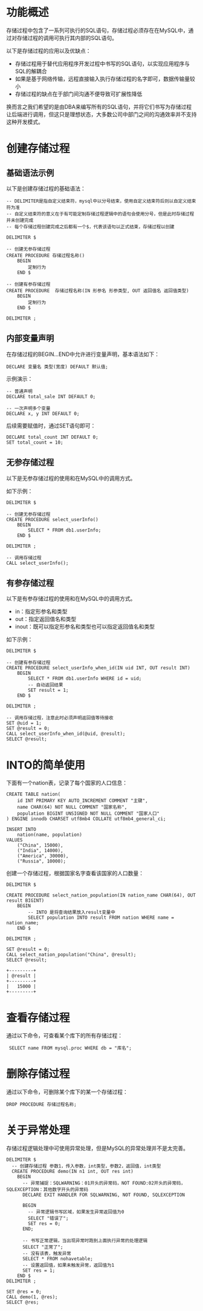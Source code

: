 # 功能概述

存储过程中包含了一系列可执行的SQL语句，存储过程必须存在在MySQL中，通过对存储过程的调用可执行其内部的SQL语句。

以下是存储过程的应用以及优缺点：

- 存储过程用于替代应用程序开发过程中书写的SQL语句，以实现应用程序与SQL的解耦合
- 如果是基于网络传输，远程直接输入执行存储过程的名字即可，数据传输量较小
- 存储过程的缺点在于部门间沟通不便导致可扩展性降低

换而言之我们希望的是由DBA来编写所有的SQL语句，并将它们书写为存储过程让后端进行调用，但这只是理想状态，大多数公司中部门之间的沟通效率并不支持这种开发模式。

# 创建存储过程

## 基础语法示例

以下是创建存储过程的基础语法：

```
-- DELIMITER是指自定义结束符，mysql中以分号结束，使用自定义结束符后则以自定义结束符为准
-- 自定义结束符的意义在于有可能定制存储过程逻辑中的语句会使用分号，但是此时存储过程并未创建完成
-- 每个存储过程创建完成之后都有一个$，代表该语句以正式结束，存储过程以创建

DELIMITER $

-- 创建无参存储过程
CREATE PROCEDURE 存储过程名称()
    BEGIN
        定制行为
    END $

-- 创建有参存储过程
CREATE PROCEDURE  存储过程名称(IN 形参名 形参类型, OUT 返回值名 返回值类型)
    BEGIN
        定制行为
    END $

DELIMITER ;
```



## 内部变量声明

在存储过程的BEGIN…END中允许进行变量声明，基本语法如下：

```
DECLARE 变量名 类型(宽度) DEFAULT 默认值; 
```

示例演示：

```
-- 普通声明
DECLARE total_sale INT DEFAULT 0; 

-- 一次声明多个变量
DECLARE x, y INT DEFAULT 0; 
```

后续需要赋值时，通过SET语句即可：

```
DECLARE total_count INT DEFAULT 0;
SET total_count = 10; 
```





## 无参存储过程

以下是无参存储过程的使用和在MySQL中的调用方式。

如下示例：

```
DELIMITER $

-- 创建无参存储过程
CREATE PROCEDURE select_userInfo()
    BEGIN
        SELECT * FROM db1.userInfo;
    END $

DELIMITER ;

-- 调用存储过程
CALL select_userInfo();
```



## 有参存储过程

以下是有参存储过程的使用和在MySQL中的调用方式。

- in：指定形参名和类型
- out：指定返回值名和类型
- inout：既可以指定形参名和类型也可以指定返回值名和类型

如下示例：

```
DELIMITER $

-- 创建有参存储过程
CREATE PROCEDURE select_userInfo_when_id(IN uid INT, OUT result INT)
    BEGIN
        SELECT * FROM db1.userInfo WHERE id = uid;
        -- 自动返回结果
        SET result = 1;
    END $

DELIMITER ;

-- 调用存储过程，注意此时必须声明返回值等待接收
SET @uid = 1;
SET @result = 0;
CALL select_userInfo_when_id(@uid, @result);
SELECT @result;
```





# INTO的简单使用

下面有一个nation表，记录了每个国家的人口信息：

```
CREATE TABLE nation(
    id INT PRIMARY KEY AUTO_INCREMENT COMMENT "主键",
    name CHAR(64) NOT NULL COMMENT "国家名称",
    population BIGINT UNSIGNED NOT NULL COMMENT "国家人口"
) ENGINE innodb CHARSET utf8mb4 COLLATE utf8mb4_general_ci;

INSERT INTO
    nation(name, population)
VALUES
    ("China", 15000),
    ("India", 14000),
    ("America", 30000),
    ("Russia", 10000);
```

创建一个存储过程，根据国家名字查看该国家的人口数量：

```
DELIMITER $

CREATE PROCEDURE select_nation_population(IN nation_name CHAR(64), OUT result BIGINT)
    BEGIN
        -- INTO 是将查询结果放入result变量中
        SELECT population INTO result FROM nation WHERE name = nation_name;
    END $

DELIMITER ;

SET @result = 0;
CALL select_nation_population("China", @result);
SELECT @result;

+---------+
| @result |
+---------+
|   15000 |
+---------+
```



# 查看存储过程

通过以下命令，可查看某个库下的所有存储过程：

```
 SELECT name FROM mysql.proc WHERE db = "库名";
```







# 删除存储过程

通过以下命令，可删除某个库下的某一个存储过程：

```
DROP PROCEDURE 存储过程名称;
```



# 关于异常处理

存储过程逻辑处理中可使用异常处理，但是MySQL的异常处理并不是太完善。

```
DELIMITER $
  -- 创建存储过程 参数1，传入参数，int类型，参数2，返回值，int类型
  CREATE PROCEDURE demo(IN n1 int, OUT res int)
    BEGIN
      -- 异常捕捉：SQLWARNING：01开头的异常码，NOT FOUND:02开头的异常码，SQLEXCEPTION：其他数字开头的异常码
      DECLARE EXIT HANDLER FOR SQLWARNING, NOT FOUND, SQLEXCEPTION

      BEGIN
        -- 异常逻辑书写区域，如果发生异常返回值为0
        SELECT "错误了";
        SET res = 0;
      END;

      -- 书写正常逻辑，当出现异常时跑到上面执行异常的处理逻辑
      SELECT "正常了";
      -- 没有该表，触发异常
      SELECT * FROM nohavetable;
      -- 设置返回值，如果未触发异常，返回值为1
      SET res = 1;
    END $
DELIMITER ;

SET @res = 0;
CALL demo(1, @res);
SELECT @res;
```


